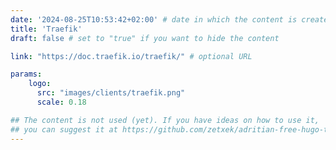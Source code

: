 ```yaml
---
date: '2024-08-25T10:53:42+02:00' # date in which the content is created - defaults to "today"
title: 'Traefik'
draft: false # set to "true" if you want to hide the content 

link: "https://doc.traefik.io/traefik/" # optional URL

params:
    logo:
      src: "images/clients/traefik.png"
      scale: 0.18

## The content is not used (yet). If you have ideas on how to use it, 
## you can suggest it at https://github.com/zetxek/adritian-free-hugo-theme/discussions 
---
```

